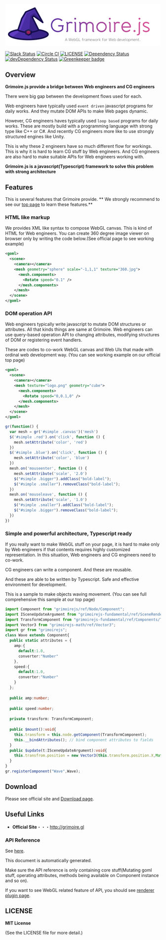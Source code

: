 ![Grimoire.js](./.github/logo.png)

[![Slack Status](https://grimoire-slackin.herokuapp.com/badge.svg)](https://grimoire-slackin.herokuapp.com/)
[![Circle CI](https://circleci.com/gh/GrimoireGL/GrimoireJS.svg?style=svg)](https://circleci.com/gh/GrimoireGL/GrimoireJS)
[![LICENSE](https://img.shields.io/badge/license-MIT-blue.svg)](https://github.com/jThreeJS/jThree/blob/develop/LICENSE)
[![Dependency Status](https://david-dm.org/GrimoireGL/GrimoireJS.svg)](https://david-dm.org/GrimoireGL/GrimoireJS)
[![devDependency Status](https://david-dm.org/GrimoireGL/GrimoireJS/dev-status.svg)](https://david-dm.org/GrimoireGL/GrimoireJS#info=devDependencies)
[![Greenkeeper badge](https://badges.greenkeeper.io/GrimoireGL/GrimoireJS.svg)](https://greenkeeper.io/)

## Overview

**Grimoire.js provide a bridge between Web engineers and CG engineers**

There were big gap between the development flows used for each.

Web engineers have typically used `event driven` javascript programs for daily works. And they mutate DOM APIs to make Web pages dynamic.

However, CG engineers haves typically used `loop based` programs for daily works. These are mostly build with a programming language with strong type like C++ or C#.  And recently CG engineers more like to use strongly structured engines like Unity.

This is why these 2 engineers have so much different flow for workings. This is why it is hard to learn CG stuff by Web engineers. And CG engineers are also hard to make suitable APIs for Web engineers working with.

**Grimoire.js is a javascript(Typescript) framework to solve this problem with strong architecture**

## Features

This is several features that Grimoire provide. ** We strongly recommend to see our [top page](http://grimoire.gl) to learn these features.**

### HTML like markup

We provides XML like syntax to compose WebGL canvas. This is kind of HTML for Web engineers.
You can create 360 degree image viewer on browser only by writing the code below.(See official page to see working example)

```xml
<goml>
  <scene>
    <camera></camera>
    <mesh geometry="sphere" scale="-1,1,1" texture="360.jpg">
      <mesh.components>
        <Rotate speed="0.1" />
      </mesh.components>
    </mesh>
  </scene>
</goml>
```

### DOM operation API

Web engineers typically write javascript to mutate DOM structures or attributes. All that kinds things are same at Grimoire. Web engineers can use query-based operation API to changing attributes, modifying structures of DOM or registering event handlers.

These are codes to co-work WebGL canvas and Web UIs that made with ordinal web development way. (You can see working example on our official top page)

```xml
<goml>
  <scene>
    <camera></camera>
    <mesh texture="logo.png" geometry="cube">
      <mesh.components>
        <Rotate speed="0,0.1,0" />
      </mesh.components>
    </mesh>
  </scene>
</goml>
```

```js
gr(function() {
  var mesh = gr('#simple .canvas')('mesh')
  $('#simple .red').on('click', function () {
    mesh.setAttribute('color', 'red')
  })
  $('#simple .blue').on('click', function () {
    mesh.setAttribute('color', 'blue')
  })
  mesh.on('mouseenter', function () {
    mesh.setAttribute('scale', '2.0')
    $("#simple .bigger").addClass("bold-label");
    $("#simple .smaller").removeClass("bold-label");
  })
  mesh.on('mouseleave', function () {
    mesh.setAttribute('scale', '1.0')
    $("#simple .smaller").addClass("bold-label");
    $("#simple .bigger").removeClass("bold-label");
  })
})
```

### Simple and powerful architecture, Typescript ready

If you really want to make WebGL stuff on your page, it is hard to make only by Web engineers if that contents requires highly customized representation. In this situation, Web engineers and CG engineers need to co-work.

CG engineers can write a component. And these are reusable.

And these are able to be written by Typescript. Safe and effective environment for development.

This is a sample to make objects waving movement. (You can see full comprehensive this sample at our top page)

```ts
import Component from "grimoirejs/ref/Node/Component";
import ISceneUpdateArgument from "grimoirejs-fundamental/ref/SceneRenderer/ISceneUpdateArgument";
import TransformComponent from "grimoirejs-fundamental/ref/Components/TransformComponent";
import Vector3 from "grimoirejs-math/ref/Vector3";
import gr from "grimoirejs";
class Wave extends Component{
  public static attributes = {
    amp:{
      default:1.0,
      converter:"Number"
    },
    speed:{
      default:1.0,
      converter:"Number"
    }
  };

  public amp:number;

  public speed:number;

  private transform: TransformComponent;

  public $mount():void{
    this.transform = this.node.getComponent(TransformComponent);
    this.__bindAttributes(); // bind component attributes to fields
  }
  public $update(t:ISceneUpdateArgument):void{
    this.transfrom.position = new Vector3(this.transform.position.X,Math.sin(this.speed * t.timer.timeInSecound) * this.amp,this.transform.position.Z);
  }
}
gr.registerComponent("Wave",Wave);
```

## Download

Please see official site and [Download page](https://grimoire.gl/guide/1_essentials/01_installation.html).

## Useful Links

* **Official Site**・・・http://grimoire.gl

### API Reference

See [here](https://api.grimoire.gl/core).

This document is automatically generated. 

<!--DOCUMENT STAMP-->

Make sure the API reference is only containing core stuff(Mutating goml stuff, operating attributes, methods being available on Component instance and so on).

If you want to see WebGL related feature of API, you should see [renderer plugin page](https://api.grimoire.gl/grimoirejs-fundamental).

## LICENSE

**MIT License**

(See the LICENSE file for more detail.)
